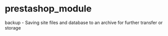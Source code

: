 # prestashop_module
backup - Saving site files and database to an archive for further transfer or storage
